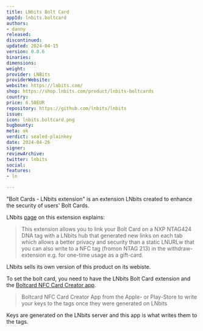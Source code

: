 ```yaml
---
title: LNbits Bolt Card
appId: lnbits.boltcard
authors:
- danny
released: 
discontinued: 
updated: 2024-04-15
version: 0.0.6
binaries: 
dimensions: 
weight: 
provider: LNBits
providerWebsite: 
website: https://lnbits.com/
shop: https://shop.lnbits.com/product/lnbits-boltcards
country: 
price: 6.50EUR
repository: https://github.com/lnbits/lnbits
issue: 
icon: lnbits.boltcard.png
bugbounty: 
meta: ok
verdict: sealed-plainkey
date: 2024-04-26
signer: 
reviewArchive: 
twitter: lnbits
social: 
features:
- ln

---
```


"Bolt Cards - LNbits extension" is an extension LNbits created to enhance the security of users' Bolt Cards.

LNbits [page](https://github.com/lnbits/boltcards) on this extension explains:

> This extension allows you to link your Bolt Card on a NXP NTAG424 DNA tag with a LNbits hub that generated new links on each tab which allows a better privacy and security than a static LNURLw that you can also write to a NFC tag (fromon NTAG 213) in the withdraw-extension e.g. for one-time usage as a gift-card.

LNbits sells its own version of this product on its webiste.

To set the bolt card, you need to have the LNbits Bolt Card extension and the [Boltcard NFC Card Creator app](https://github.com/boltcard/bolt-nfc-android-app). 

> Boltcard NFC Card Creator App from the Apple- or Play-Store to write your keys to the tags once they were generated on LNbits

Keys are generated on the LNbits server and this app is what writes them to the tags. 